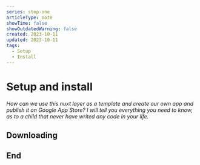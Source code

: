 ```yaml
---
series: step-one
articleType: note
showTime: false
showOutdatedWarning: false
created: 2023-10-11
updated: 2023-10-11
tags:
  - Setup
  - Install
---
```


# Setup and install
*How can we use this nuxt layer as a template and create our own app and publish it on Google App Store? I will tell you everything you need to know, as to a child that never have writed any code in your life.*

## Downloading


## End
<!-- 
Made by lovkyndig 2023.
-->